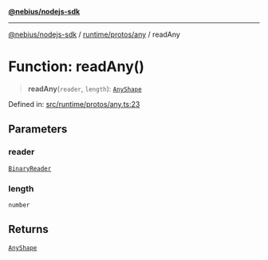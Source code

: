 [**@nebius/nodejs-sdk**](../../../../README.md)

***

[@nebius/nodejs-sdk](../../../../README.md) / [runtime/protos/any](../README.md) / readAny

# Function: readAny()

> **readAny**(`reader`, `length`): [`AnyShape`](../type-aliases/AnyShape.md)

Defined in: [src/runtime/protos/any.ts:23](https://github.com/nebius/nodejs-sdk/blob/2ec552fb564ad8fdbf78c4eb6e73ce9101501e8a/src/runtime/protos/any.ts#L23)

## Parameters

### reader

[`BinaryReader`](../../core/classes/BinaryReader.md)

### length

`number`

## Returns

[`AnyShape`](../type-aliases/AnyShape.md)
